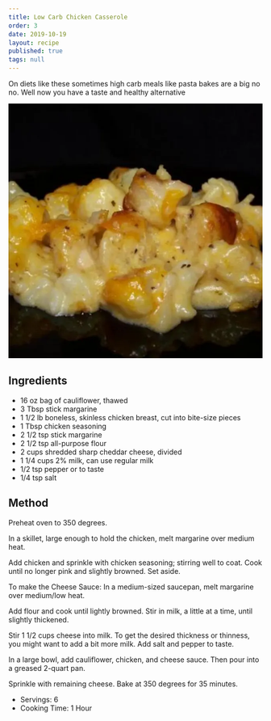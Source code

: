 ```yaml
---
title: Low Carb Chicken Casserole
order: 3
date: 2019-10-19
layout: recipe
published: true
tags: null
---
```

On diets like these sometimes high carb meals like pasta bakes are a big no no. Well now you have a taste and healthy alternative

![Low Carb Chicken Casserole](../uploads/unnamed.webp)

## Ingredients

* 16 oz bag of cauliflower, thawed
* 3 Tbsp stick margarine
* 1 1/2 lb boneless, skinless chicken breast, cut into bite-size pieces
* 1 Tbsp chicken seasoning
* 2 1/2 tsp stick margarine
* 2 1/2 tsp all-purpose flour
* 2 cups shredded sharp cheddar cheese, divided
* 1 1/4 cups 2% milk, can use regular milk
* 1/2 tsp pepper or to taste
* 1/4 tsp salt

## Method

Preheat oven to 350 degrees.

In a skillet, large enough to hold the chicken, melt margarine over medium heat.

Add chicken and sprinkle with chicken seasoning; stirring well to coat. Cook until no longer pink and slightly browned. Set aside.

To make the Cheese Sauce: In a medium-sized saucepan, melt margarine over medium/low heat.

Add flour and cook until lightly browned. Stir in milk, a little at a time, until slightly thickened.

Stir 1 1/2 cups cheese into milk. To get the desired thickness or thinness, you might want to add a bit more milk. Add salt and pepper to taste.

In a large bowl, add cauliflower, chicken, and cheese sauce. Then pour into a greased 2-quart pan.

Sprinkle with remaining cheese. Bake at 350 degrees for 35 minutes.

* Servings: 6
* Cooking Time: 1 Hour